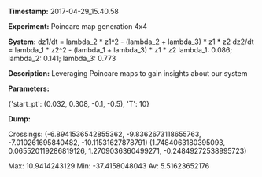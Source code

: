 **Timestamp:** 2017-04-29_15.40.58

**Experiment:** Poincare map generation 4x4

**System:**
dz1/dt = lambda_2 * z1^2 - (lambda_2 + lambda_3) * z1 * z2 
dz2/dt = lambda_1 * z2^2 - (lambda_1 + lambda_3) * z1 * z2 
lambda_1: 0.086; lambda_2: 0.141; lambda_3: 0.773

**Description:** Leveraging Poincare maps to gain insights about our system

**Parameters:**

{'start_pt': (0.032, 0.308, -0.1, -0.5), 'T': 10}

**Dump:**



Crossings:
(-6.8941536542855362, -9.8362673118655763, -7.010261695840482, -10.11531627878791)
(1.7484063180395093, 0.065520119286819126, 1.2709036360499271, -0.24849272538995723)

Max:
10.9414243129
Min:
-37.4158048043
Av:
5.51623652176